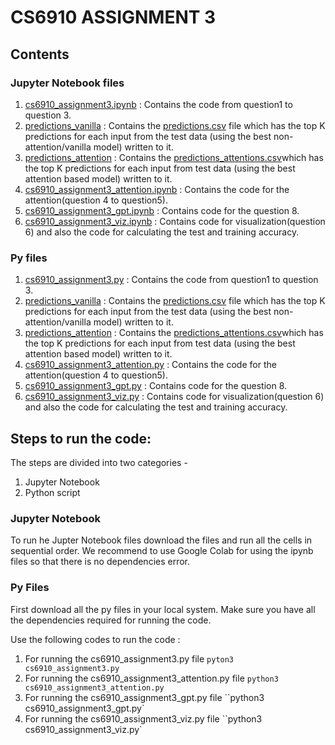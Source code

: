 # CS6910 ASSIGNMENT 3

## Contents

### Jupyter Notebook files
1. [cs6910_assignment3.ipynb](https://github.com/mak109/cs6910_assignment3/blob/main/cs6910_assignment3.ipynb) : Contains the code from question1 to question 3.
2. [predictions_vanilla](https://github.com/mak109/cs6910_assignment3/tree/main/predictions_vanilla) : Contains the [predictions.csv](https://github.com/mak109/cs6910_assignment3/blob/main/predictions_vanilla/predictions.csv) file which has the top K predictions for each input from the test data (using the best non-attention/vanilla model) written to it.
3. [predictions_attention](https://github.com/mak109/cs6910_assignment3/tree/main/predictions_attention) : Contains the [predictions_attentions.csv](https://github.com/mak109/cs6910_assignment3/blob/main/predictions_attention/predictions_attention.csv)which has the top K predictions for each input from test data (using the best attention based model) written to it.
4. [cs6910_assignment3_attention.ipynb](https://github.com/mak109/cs6910_assignment3/blob/main/cs6910_assignment3_attention.ipynb) : Contains the code for the attention(question 4 to question5).
5. [cs6910_assignment3_gpt.ipynb](https://github.com/mak109/cs6910_assignment3/blob/main/cs6910_assignment3_gpt.ipynb) : Contains code for the question 8.
6. [cs6910_assignment3_viz.ipynb](https://github.com/mak109/cs6910_assignment3/blob/main/cs6910_assignment3_viz.ipynb) : Contains code for visualization(question 6) and also the code for calculating the test and training accuracy.

### Py files
1. [cs6910_assignment3.py](https://github.com/mak109/cs6910_assignment3/blob/main/cs6910_assignment3.py) : Contains the code from question1 to question 3.
2. [predictions_vanilla](https://github.com/mak109/cs6910_assignment3/tree/main/predictions_vanilla) : Contains the [predictions.csv](https://github.com/mak109/cs6910_assignment3/blob/main/predictions_vanilla/predictions.csv) file which has the top K predictions for each input from the test data (using the best non-attention/vanilla model) written to it.
3. [predictions_attention](https://github.com/mak109/cs6910_assignment3/tree/main/predictions_attention) : Contains the [predictions_attentions.csv](https://github.com/mak109/cs6910_assignment3/blob/main/predictions_attention/predictions_attention.csv)which has the top K predictions for each input from test data (using the best attention based model) written to it.
4. [cs6910_assignment3_attention.py](https://github.com/mak109/cs6910_assignment3/blob/main/cs6910_assignment3_attention.py) : Contains the code for the attention(question 4 to question5).
5. [cs6910_assignment3_gpt.py](https://github.com/mak109/cs6910_assignment3/blob/main/cs6910_assignment3_gpt.py) : Contains code for the question 8.
6. [cs6910_assignment3_viz.py](https://github.com/mak109/cs6910_assignment3/blob/main/cs6910_assignment3_viz.py) : Contains code for visualization(question 6) and also the code for calculating the test and training accuracy.

## Steps to run the code:
The steps are divided into two categories -
1. Jupyter Notebook
2. Python script
 
### Jupyter Notebook
To run he Jupter Notebook files download the files and run all the cells in sequential order. We recommend to use Google Colab for using the ipynb files so that there is no dependencies error. 

### Py Files

First download all the py files in your local system. Make sure you have all the dependencies required for running the code. 

Use the following codes to run the code :
1. For running the cs6910_assignment3.py file `pyton3 cs6910_assignment3.py`
2. For running the cs6910_assignment3_attention.py file `python3 cs6910_assignment3_attention.py`
3. For running the cs6910_assignment3_gpt.py file ``python3 cs6910_assignment3_gpt.py`
4. For running the cs6910_assignment3_viz.py file ``python3 cs6910_assignment3_viz.py`



